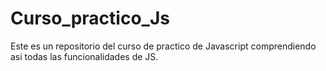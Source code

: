 # Curso_practico_Js
Este es un repositorio del curso de practico de Javascript comprendiendo asi todas las funcionalidades de JS.
